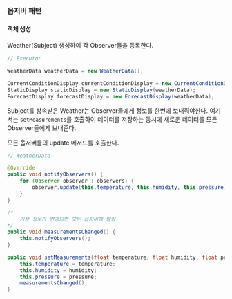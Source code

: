### 옵저버 패턴

#### 객체 생성

Weather(Subject) 생성하여 각 Observer들을 등록한다.

```java
// Executor

WeatherData weatherData = new WeatherData();

CurrentConditionDisplay currentConditionDisplay = new CurrentConditionDisplay(weatherData);
StaticDisplay staticDisplay = new StaticDisplay(weatherData);
ForecastDisplay forecastDisplay = new ForecastDisplay(weatherData);
```

Subject를 상속받은 Weather는 Observer들에게 정보를 한번에 보내줘야한다. 여기서는 `setMeasurements`를 호출하여 데이터를 저장하는 동시에 새로운 데이터를 모든 Observer들에게 보내준다.

모든 옵저버들의 update 메서드를 호출한다.

```java
// WeatherData

@Override
public void notifyObservers() {
    for (Observer observer : observers) {
        observer.update(this.temperature, this.humidity, this.pressure);
    }
}

/*
    기상 정보가 변경되면 모든 옵저버에 알림
*/
public void measurementsChanged() {
    this.notifyObservers();
}

public void setMeasurements(float temperature, float humidity, float pressure) {
    this.temperature = temperature;
    this.humidity = humidity;
    this.pressure = pressure;
    measurementsChanged();
}
```


